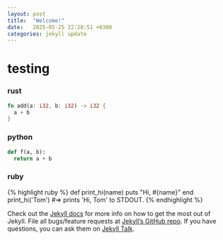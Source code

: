 ```yaml
---
layout: post
title:  "Welcome!"
date:   2025-05-25 22:28:51 +0300
categories: jekyll update
---
```

# testing

### rust
```rust
fn add(a: i32, b: i32) -> i32 {
  a + b
}
```

### python
```python
def f(a, b):
  return a + b
```

### ruby
{% highlight ruby %}
def print_hi(name)
  puts "Hi, #{name}"
end
print_hi('Tom')
#=> prints 'Hi, Tom' to STDOUT.
{% endhighlight %}

Check out the [Jekyll docs][jekyll-docs] for more info on how to get the most out of Jekyll. File all bugs/feature requests at [Jekyll’s GitHub repo][jekyll-gh]. If you have questions, you can ask them on [Jekyll Talk][jekyll-talk].

[jekyll-docs]: https://jekyllrb.com/docs/home
[jekyll-gh]:   https://github.com/jekyll/jekyll
[jekyll-talk]: https://talk.jekyllrb.com/
